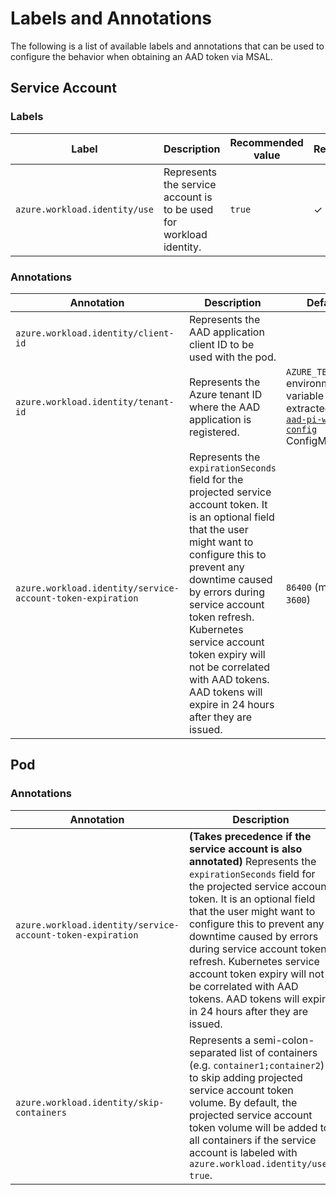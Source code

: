 # Labels and Annotations

The following is a list of available labels and annotations that can be used to configure the behavior when obtaining an AAD token via MSAL.

## Service Account

### Labels

| Label                         | Description                                                         | Recommended value | Required? |
|-------------------------------|---------------------------------------------------------------------|-------------------|-----------|
| `azure.workload.identity/use` | Represents the service account is to be used for workload identity. | `true`            | ✓         |

### Annotations

| Annotation                                                 | Description                                                                                                                                                                                                                                                                                                                                                                   | Default                                                                                      |
|------------------------------------------------------------|-------------------------------------------------------------------------------------------------------------------------------------------------------------------------------------------------------------------------------------------------------------------------------------------------------------------------------------------------------------------------------|----------------------------------------------------------------------------------------------|
| `azure.workload.identity/client-id`                        | Represents the AAD application client ID to be used with the pod.                                                                                                                                                                                                                                                                                                             |                                                                                              |
| `azure.workload.identity/tenant-id`                        | Represents the Azure tenant ID where the AAD application is registered.                                                                                                                                                                                                                                                                                                       | `AZURE_TENANT_ID` environment variable extracted from [`aad-pi-webhook-config`][1] ConfigMap |
| `azure.workload.identity/service-account-token-expiration` | Represents the `expirationSeconds` field for the projected service account token. It is an optional field that the user might want to configure this to prevent any downtime caused by errors during service account token refresh. Kubernetes service account token expiry will not be correlated with AAD tokens. AAD tokens will expire in 24 hours after they are issued. | `86400` (minimum `3600`)                                                                     |
## Pod

### Annotations

| Annotation                                                 | Description                                                                                                                                                                                                                                                                                                                                                                                                                                   | Default                  |
|------------------------------------------------------------|-----------------------------------------------------------------------------------------------------------------------------------------------------------------------------------------------------------------------------------------------------------------------------------------------------------------------------------------------------------------------------------------------------------------------------------------------|--------------------------|
| `azure.workload.identity/service-account-token-expiration` | **(Takes precedence if the service account is also annotated)** Represents the `expirationSeconds` field for the projected service account token. It is an optional field that the user might want to configure this to prevent any downtime caused by errors during service account token refresh. Kubernetes service account token expiry will not be correlated with AAD tokens. AAD tokens will expire in 24 hours after they are issued. | `86400` (minimum `3600`) |
| `azure.workload.identity/skip-containers`                  | Represents a semi-colon-separated list of containers (e.g. `container1;container2`) to skip adding projected service account token volume. By default, the projected service account token volume will be added to all containers if the service account is labeled with `azure.workload.identity/use: true`.                                                                                                                                 |                          |

[1]: https://github.com/Azure/azure-workload-identity/blob/1f4c734cfad7f0653601aa375daf4d32ef0cb5d2/manifest_staging/deploy/aad-pi-webhook.yaml#L43-L52

